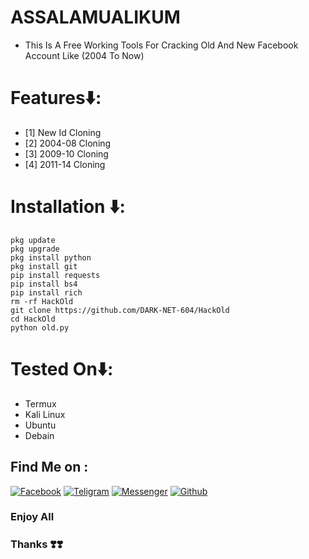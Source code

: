 # ASSALAMUALIKUM
* This Is A Free Working Tools For Cracking Old And New Facebook Account Like (2004 To Now)

# Features⬇️:

* [1] New Id Cloning
* [2] 2004-08 Cloning
* [3] 2009-10 Cloning
* [4] 2011-14 Cloning

# Installation ⬇️:
```
pkg update
pkg upgrade
pkg install python
pkg install git
pip install requests
pip install bs4
pip install rich
rm -rf HackOld
git clone https://github.com/DARK-NET-604/HackOld
cd HackOld
python old.py
```

# Tested On⬇️:
* Termux
* Kali Linux
* Ubuntu
* Debain

## Find Me on :

[![Facebook](https://img.shields.io/badge/Facebook-green?style=for-the-badge&logo=facebook)](https://www.facebook.com/DARK.NET.604?mibextid=ZbWKwL)
[![Teligram](https://img.shields.io/badge/Chat-Teligram-blue?style=for-the-badge&logo=teligram)](https://t.me/dark_net12)
[![Messenger](https://img.shields.io/badge/Chat-Messenger-blue?style=for-the-badge&logo=messenger)](https://m.me/DARK.NET.604)
[![Github](https://img.shields.io/badge/Github-Github-143green?style=for-the-badge&logo=github)](https://github.com/DARK.NET.604)


### Enjoy All
### Thanks ❣️❣️
